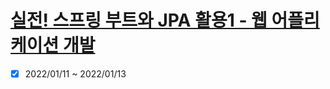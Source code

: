 # [실전! 스프링 부트와 JPA 활용1 - 웹 어플리케이션 개발](https://www.inflearn.com/course/%EC%8A%A4%ED%94%84%EB%A7%81%EB%B6%80%ED%8A%B8-JPA-%ED%99%9C%EC%9A%A9-1/dashboard)

- [x] 2022/01/11 ~ 2022/01/13
